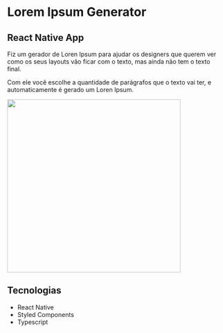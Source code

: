 # Lorem Ipsum Generator

## React Native App
Fiz um gerador de Loren Ipsum para ajudar os designers que querem ver como os seus layouts vão ficar com o texto, mas ainda não tem o texto final. 

Com ele você escolhe a quantidade de parágrafos que o texto vai ter, e automaticamente é gerado um Loren Ipsum.  

<img src="./github/LoremIpsumGenerator.gif" width="400" />

## Tecnologias

- React Native
- Styled Components
- Typescript
